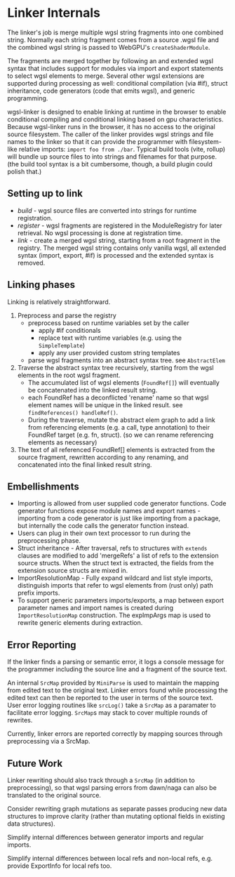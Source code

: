 # Linker Internals

The linker's job is merge multiple wgsl string fragments
into one combined string.
Normally each string fragment comes from a source .wgsl file
and the combined wgsl string is passed to WebGPU's `createShaderModule`.

The fragments are merged together by following an
and extended wgsl syntax that includes
support for modules via import and export statements
to select wgsl elements to merge.
Several other wgsl extensions are supported during
processing as well: conditional compilation (via #if),
struct inheritance, code generators (code that emits wgsl),
and generic programming.

wgsl-linker is designed to enable linking at runtime in the browser
to enable conditional compiling and conditional linking based
on gpu characteristics.
Because wgsl-linker runs in the browser, it has no access
to the original source filesystem.
The caller of the linker provides wgsl strings
and file names to the linker so that it can
provide the programmer with filesystem-like relative
imports: `import foo from ./bar`.
Typical build tools (vite, rollup) will bundle up source
files to into strings and filenames for that purpose.
(the build tool syntax is a bit cumbersome, though,
a build plugin could polish that.)

## Setting up to link

- _build_ - wgsl source files are converted into strings for runtime registration.
- _register_ - wgsl fragments are registered in the ModuleRegistry
  for later retrieval.
  No wgsl processing is done at registration time.
- _link_ - create a merged wgsl string, starting from a root fragment
  in the registry.
  The merged wgsl string contains only vanilla wgsl,
  all extended syntax (import, export, #if) is processed and the
  extended syntax is removed.

## Linking phases

Linking is relatively straightforward.

1. Preprocess and parse the registry
   - preprocess based on runtime variables set by the caller
     - apply #if conditionals
     - replace text with runtime variables (e.g. using the `SimpleTemplate`)
     - apply any user provided custom string templates
   - parse wgsl fragments into an abstract syntax tree. see `AbstractElem`
1. Traverse the abstract syntax tree recursively, starting from the wgsl
   elements in the root wgsl fragment.
   - The accumulated list of wgsl elements (`FoundRef[]`)
     will eventually be concatenated into the linked result string.
   - each FoundRef has a deconflicted 'rename' name
     so that wgsl element names will be unique in the linked result.
     see `findReferences() handleRef()`.
   - During the traverse, mutate the abstract elem graph to add
     a link from referencing elements (e.g. a call, type annotation)
     to their FoundRef target (e.g. fn, struct).
     (so we can rename referencing elements as necessary)
1. The text of all referenced FoundRef[] elements is extracted
   from the source fragment, rewritten according to any renaming,
   and concatenated into the final linked result string.

## Embellishments

- Importing is allowed from user supplied code generator functions.
  Code generator functions expose module names and export names -
  importing from a code generator is just like importing from a package,
  but internally the code calls the generator function instead.
- Users can plug in their own text processor to run during the preprocessing phase.
- Struct inheritance - After traversal, refs to structures with `extends` clauses
  are modified to add 'mergeRefs' a list of refs to the extension source structs.
  When the struct text is extracted, the fields from the extension source structs are
  mixed in.
- ImportResolutionMap - Fully expand wildcard and list style imports,
  distinguish imports that refer to wgsl elements
  from (rust only) path prefix imports.
- To support generic parameters imports/exports, a map between
  export parameter names and import names is created during `ImportResolutionMap`
  construction.
  The expImpArgs map is used to rewrite generic elements during extraction.

## Error Reporting

If the linker finds a parsing or semantic error,
it logs a console message for the programmer including
the source line and a fragment of the source text.

An internal `SrcMap` provided by `MiniParse` is used to maintain the mapping
from edited text to the original text.
Linker errors found while processing the edited text can
then be reported to the user in terms of the source text.
User error logging routines like `srcLog()` take a `SrcMap`
as a paramater to facilitate error logging.
`SrcMap`s may stack to cover multiple rounds of rewrites.

Currently, linker errors are reported correctly by mapping sources
through preprocessing via a SrcMap.

## Future Work

Linker rewriting should also track through a `SrcMap`
(in addition to preprocessing), so that
wgsl parsing errors from dawn/naga can also be
translated to the original source.

Consider rewriting graph mutations as separate passes
producing new data structures to improve clarity (rather
than mutating optional fields in existing data structures).

Simplify internal differences between generator imports and regular imports.

Simplify internal differences between local refs and non-local refs,
e.g. provide ExportInfo for local refs too.

